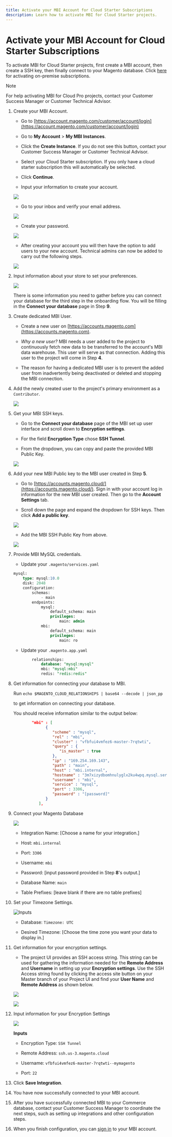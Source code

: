 ```yaml
---
title: Activate your MBI Account for Cloud Starter Subscriptions
description: Learn how to activate MBI for Cloud Starter projects.
---
```

# Activate your MBI Account for Cloud Starter Subscriptions

To activate MBI for Cloud Starter projects, first create a MBI account, then create a SSH key, then finally connect to your Magento database. Click [here](../getting-started/onpremise-activation.md) for activating on-premise subscriptions.

>[!NOTE]
>
>For help activating MBI for Cloud Pro projects, contact your Customer Success Manager or Customer Technical Advisor.

1. Create your MBI Account.

    - Go to [https://account.magento.com/customer/account/login](https://account.magento.com/customer/account/login)

    - Go to **My Account** > **My MBI Instances**.

    - Click the **Create Instance**. If you do not see this button, contact your Customer Success Manager or Customer Technical Advisor.

    - Select your Cloud Starter subscription. If you only have a cloud starter subscription this will automatically be selected.

    - Click **Continue**.

    - Input your information to create your account.

     ![](../assets/Picture2.png)

    - Go to your inbox and verify your email address.

    ![](../assets/Picture3.png)

    - Create your password.

    ![](../assets/Picture4.png)

    - After creating your account you will then have the option to add users to your new account. Technical admins can now be added to carry out the following steps.

     ![](../assets/Picture5.png)

1. Input information about your store to set your preferences.

    ![](../assets/Picture6.png)

    There is some information you need to gather before you can connect your database for the third step in the onboarding flow. You will be filling in the **Connect your database** page in Step **9**.

1. Create dedicated MBI User.

    - Create a new user on [https://accounts.magento.com](https://accounts.magento.com).

    - _Why a new user?_ MBI needs a user added to the project to continuously fetch new data to be transferred to the account's MBI data warehouse. This user will serve as that connection. Adding this user to the project will come in Step **4**.

    - The reason for having a dedicated MBI user is to prevent the added user from inadvertently being deactivated or deleted and stopping the MBI connection.

1. Add the newly created user to the project's primary environment as a `Contributor`.

    ![](../assets/Picture7.png)

1. Get your MBI SSH keys.

    - Go to the **Connect your database** page of the MBI set up user interface and scroll down to **Encryption settings**.

    - For the field **Encryption Type** chose **SSH Tunnel**.

    - From the dropdown, you can copy and paste the provided MBI Public Key.

    ![](../assets/Picture8.png)

1. Add your new MBI Public key to the MBI user created in Step **5**.

    - Go to [https://accounts.magento.cloud/](https://accounts.magento.cloud/). Sign in with your account log in information for the new MBI user created. Then go to the **Account Settings** tab.

    - Scroll down the page and expand the dropdown for SSH keys. Then click **Add a public key**.

    ![](../assets/Picture9.png)

    - Add the MBI SSH Public Key from above.

    ![](../assets/Picture10.png)

1. Provide MBI MySQL credentials.

    - Update your `.magento/services.yaml`

    ```sql
    mysql:
        type: mysql:10.0
        disk: 2048
        configuration:
            schemas:
                - main
            endpoints:
                mysql:
                    default_schema: main
                    privileges:
                        main: admin
                mbi:
                    default_schema: main
                    privileges:
                        main: ro
    ```

    - Update your `.magento.app.yaml`

    ```sql
            relationships:
                database: "mysql:mysql"
                mbi: "mysql:mbi"
                redis: "redis:redis"
    ```

1. Get information for connecting your database to MBI.

    Run
    `echo $MAGENTO_CLOUD_RELATIONSHIPS | base64 --decode | json_pp`

    to get information on connecting your database.

    You should receive information similar to the output below:

    ```json
            "mbi" : [
                  {
                     "scheme" : "mysql",
                     "rel" : "mbi",
                     "cluster" : "vfbfui4vmfez6-master-7rqtwti",
                     "query" : {
                        "is_master" : true
                     },
                     "ip" : "169.254.169.143",
                     "path" : "main",
                     "host" : "mbi.internal",
                     "hostname" : "3m7xizydbomhnulyglx2ku4wpq.mysql.service._.magentosite.cloud",
                     "username" : "mbi",
                     "service" : "mysql",
                     "port" : 3306,
                     "password" : "[password]"
                  }
               ],
    ```

1. Connect your Magento Database

   ![](../assets/Picture11.png)

    - Integration Name: [Choose a name for your integration.]

    - Host: `mbi.internal`

    - Port: `3306`

    - Username: `mbi`

    - Password: [input password provided in Step **8**'s output.]

    - Database Name: `main`

    - Table Prefixes: [leave blank if there are no table prefixes]

1. Set your Timezone Settings.

    ![Inputs](../assets/Picture12.png)

     - Database: `Timezone: UTC`

     - Desired Timezone: [Choose the time zone you want your data to display in.]

1. Get information for your encryption settings.

    - The project UI provides an SSH access string. This string can be used for gathering the information needed for the **Remote Address** and **Username** in setting up your **Encryption settings**.  Use the SSH Access string found by clicking the access site button on your Master branch of your Project UI and find your **User Name** and **Remote Address** as shown below.

    ![](../assets/Picture13.png)

    ![](../assets/Picture14.png)

1. Input information for your Encryption Settings

    ![](../assets/Picture15.png)

    **Inputs**

     - Encryption Type: `SSH Tunnel`

     - Remote Address: `ssh.us-3.magento.cloud`

     - Username: `vfbfui4vmfez6-master-7rqtwti--mymagento`

     - Port: `22`

1. Click **Save Integration**.

1. You have now successfully connected to your MBI account.

1. After you have successfully connected MBI to your Commerce database, contact your Customer Success Manager to coordinate the next steps, such as setting up integrations and other configuration steps.

1. When you finish configuration, you can [sign in](../getting-started/sign-in.md) to your MBI account.
